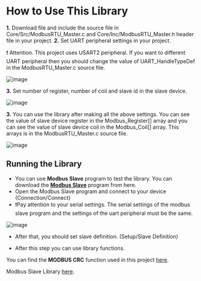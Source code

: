 # How to Use This Library

**1.** Download file and include the source file in Core/Src/ModbusRTU_Master.c and Core/Inc/ModbusRTU_Master.h header file in your project.
**2.** Set UART peripheral settings in your project. 

:exclamation: Attention. This project uses USART2 peripheral. If you want to different UART peripheral then you should change the value of UART_HandleTypeDef in the ModbusRTU_Master.c source file.

![image](https://user-images.githubusercontent.com/64977597/155136571-725a783a-b87b-41aa-a6a8-f7af2c698c48.png)



**3.** Set number of register, number of coil and slave id in the slave device.

![image](https://user-images.githubusercontent.com/64977597/155137609-518863a6-ff9a-4240-b51a-944c7636bd23.png)


**3.** You can use the library after making all the above settings. You can see the value of slave device register in the Modbus_Register[] array and you can see the value of slave device coil in the Modbus_Coil[] array. This arrays is in the ModbusRTU_Master.c source file.

![image](https://user-images.githubusercontent.com/64977597/155137841-c1aec211-3c1f-4c65-b783-ef37dc45d929.png)

## Running the Library

- You can use **Modbus Slave** program to test the library. You can download the **[Modbus Slave](https://www.modbustools.com/download.html)** program from here.
- Open the Modbus Slave program and connect to your device (Connection/Connect)
- :exclamation:Pay attention to your serial settings. The serial settings of the modbus slave program and the settings of the uart peripheral must be the same. 

![image](https://user-images.githubusercontent.com/64977597/155140512-c5953311-b0f8-4cab-b72b-25b12425e3e4.png)

- After that, you should set slave definition. (Setup/Slave Definition)

- After this step you can use library functions. 

You can find the **MODBUS CRC** function used in this project [here](https://github.com/LacobusVentura/MODBUS-CRC16).  

Modbus Slave Library [here](https://github.com/CanGuveren/STM32-ModbusRTU-Slave).

